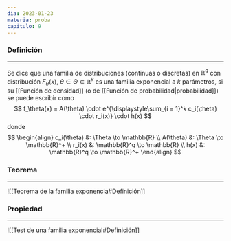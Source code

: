 ```yaml
---
dia: 2023-01-23
materia: proba
capitulo: 9
---
```

### Definición
---
Se dice que una familia de distribuciones (continuas o discretas) en $\mathbb{R}^q$ con distribución $F_\theta(x)$, $\theta \in \Theta \subset \mathbb{R}^k$ es una familia exponencial a $k$ parámetros, si su [[Función de densidad]] (o de [[Función de probabilidad|probabilidad]]) se puede escribir como $$ f_\theta(x) = A(\theta) \cdot e^{\displaystyle\sum_{i = 1}^k c_i(\theta) \cdot r_i(x)} \cdot h(x) $$ donde $$ \begin{align}
	c_i(\theta) &: \Theta \to \mathbb{R} \\
	A(\theta) &: \Theta \to \mathbb{R}^+ \\
	r_i(x) &: \mathbb{R}^q \to \mathbb{R} \\
	h(x) &: \mathbb{R}^q \to \mathbb{R}^+ 
\end{align} $$

### Teorema
---
![[Teorema de la familia exponencia#Definición]]

### Propiedad
---
![[Test de una familia exponencial#Definición]]